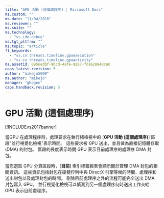 ```yaml
---
title: "GPU 活動 (這個處理序) | Microsoft Docs"
ms.custom: ""
ms.date: "11/04/2016"
ms.reviewer: ""
ms.suite: ""
ms.technology: 
  - "vs-ide-debug"
ms.tgt_pltfrm: ""
ms.topic: "article"
f1_keywords: 
  - "vs.cv.threads.timeline.gpuexecution"
  - "vs.cv.threads.timeline.gpuactivity"
ms.assetid: 0956edbf-9bcd-4afe-9287-fda628648ca0
caps.latest.revision: 5
author: "mikejo5000"
ms.author: "mikejo"
manager: "ghogen"
caps.handback.revision: 5
---
```

# GPU 活動 (這個處理序)
[!INCLUDE[vs2017banner](../code-quality/includes/vs2017banner.md)]

當GPU 在處理程序時，處理要求在執行緒檢視中的 \[**GPU 活動 \(這個處理序\)**\] 區段"並行視覺化檢視"表示時間。  這些要求被 GPU 送出，並且做為直接記憶體存取 \(DMA\) 的封包。  區段的長度表示時間 GPU 表示目前處理序的處理序 DMA 封包。  
  
 當您選取 GPU 分頁區段時，\[**目前**\] 索引標籤報表會顯示關於管理 DMA 封包的相關資訊。   這些資訊包括封包在硬體佇列中與 DirectX 引擎等候的時間、處理序和送出封包以及處理封包的時間。   刪除目前處理序之外的流程可能完全送出 DMA 封包寫入 GPU。  並行視覺化檢視可以偵測到另一個處理序何時送出工作交給 GPU 表示目前處理序。
